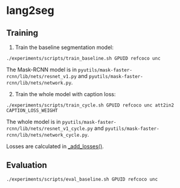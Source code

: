 # lang2seg

## Training
1. Train the baseline segmentation model:
```
./experiments/scripts/train_baseline.sh GPUID refcoco unc
```
The Mask-RCNN model is in `pyutils/mask-faster-rcnn/lib/nets/resnet_v1.py` and `pyutils/mask-faster-rcnn/lib/nets/network.py`.

2. Train the whole model with caption loss:
```
./experiments/scripts/train_cycle.sh GPUID refcoco unc att2in2 CAPTION_LOSS_WEIGHT
```
The whole model is in `pyutils/mask-faster-rcnn/lib/nets/resnet_v1_cycle.py` and `pyutils/mask-faster-rcnn/lib/nets/network_cycle.py`.

Losses are calculated in [_add_losses()](https://github.com/wenz116/lang2seg/blob/master/pyutils/mask-faster-rcnn/lib/nets/network_cycle.py#L376).

## Evaluation
```
./experiments/scripts/eval_baseline.sh GPUID refcoco unc
```
